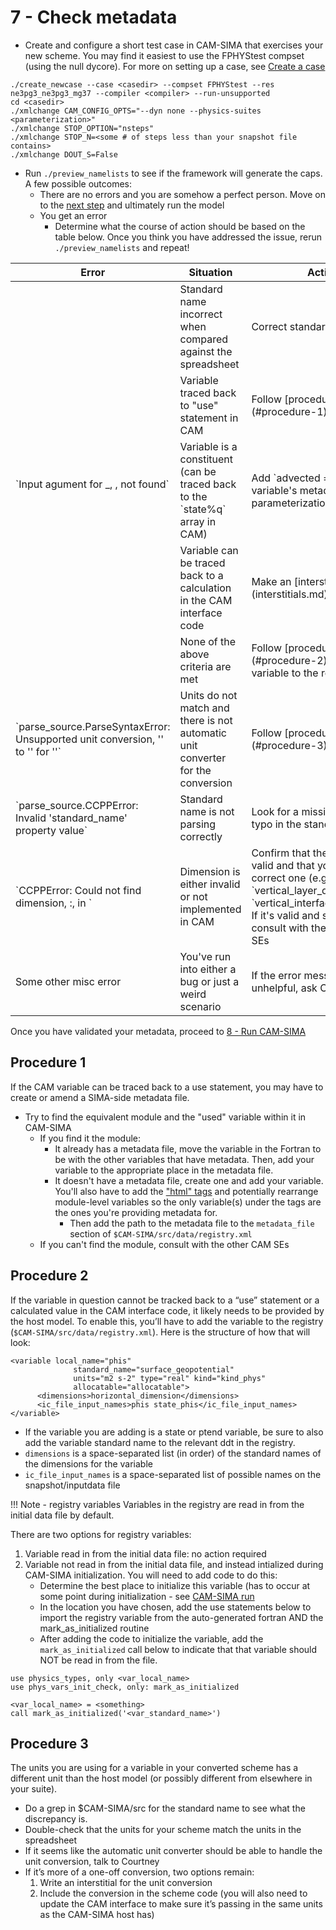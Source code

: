 # 7 - Check metadata

- Create and configure a short test case in CAM-SIMA that exercises your new scheme. You may find it easiest to use the FPHYStest compset (using the null dycore). For more on setting up a case, see [Create a case](../usage/creating-a-case.md)
    
```
./create_newcase --case <casedir> --compset FPHYStest --res ne3pg3_ne3pg3_mg37 --compiler <compiler> --run-unsupported
cd <casedir>
./xmlchange CAM_CONFIG_OPTS="--dyn none --physics-suites <parameterization>"
./xmlchange STOP_OPTION="nsteps"
./xmlchange STOP_N=<some # of steps less than your snapshot file contains>
./xmlchange DOUT_S=False
```

- Run `./preview_namelists` to see if the framework will generate the caps. A few possible outcomes:
    - There are no errors and you are somehow a perfect person. Move on to the [next step](run-cam-sima.md) and ultimately run the model
    - You get an error
        - Determine what the course of action should be based on the table below. Once you think you have addressed the issue, rerun `./preview_namelists` and repeat!

<table markdown>
<thead markdown>
<tr markdown>
   <th markdown>Error</th>
   <th markdown>Situation</th>
   <th markdown>Action</th>
</tr>
</thead>
<tbody markdown>
<tr markdown>
   <td markdown style="vertical-align:middle" rowspan="5">`Input agument for <scheme>_<phase>, <standard_name>, not found`</td>
   <td markdown>Standard name incorrect when compared against the spreadsheet</td>
   <td markdown>Correct standard name</td>
</tr>
<tr markdown>
   <td markdown>Variable traced back to "use" statement in CAM</td>
   <td markdown>Follow [procedure 1](#procedure-1) below</td>
</tr>
<tr markdown>
   <td markdown>Variable is a constituent (can be traced back to the `state%q` array in CAM)</td>
   <td markdown>Add `advected = true` to the variable's metadata in your parameterization</td>
</tr>
<tr markdown>
   <td markdown>Variable can be traced back to a calculation in the CAM interface code</td>
   <td markdown>Make an [interstitial](interstitials.md)</td>
</tr>
<tr markdown>
   <td markdown>None of the above criteria are met</td>
   <td markdown>Follow [procedure 2](#procedure-2) to add the variable to the registry</td>
</tr>
<tr markdown>
   <td markdown>`parse_source.ParseSyntaxError: Unsupported unit conversion, '<unit1>' to '<unit2>' for '<standard_name>'`</td>
   <td markdown>Units do not match and there is not automatic unit converter for the conversion</td>
   <td markdown>Follow [procedure 3](#procedure-3)</td>
</tr>
<tr markdown>
   <td markdown>`parse_source.CCPPError: Invalid 'standard_name' property value`</td>
   <td markdown>Standard name is not parsing correctly</td>
   <td markdown>Look for a missing "_" or a typo in the standard name</td>
</tr>
<tr markdown>
   <td markdown>`CCPPError: Could not find dimension, <dimension1>:<dimension2>, in <variable>`</td>
   <td markdown>Dimension is either invalid or not implemented in CAM</td>
   <td markdown>Confirm that the dimension is valid and that you selected the correct one (e.g. `vertical_layer_dimension` vs `vertical_interface_dimension`. If it's valid and still missing, consult with the other CAM SEs</td>
</tr>
<tr markdown>
   <td markdown>Some other misc error</td>
   <td markdown>You've run into either a bug or just a weird scenario</td>
   <td markdown>If the error message is unhelpful, ask Courtney</td>
</tr>
</tbody>
</table>

Once you have validated your metadata, proceed to [8 - Run CAM-SIMA](run-cam-sima.md)

## Procedure 1
If the CAM variable can be traced back to a use statement, you may have to create or amend a SIMA-side metadata file.

- Try to find the equivalent module and the "used" variable within it in CAM-SIMA
    - If you find it the module:
        - It already has a metadata file, move the variable in the Fortran to be with the other variables that have metadata. Then, add your variable to the appropriate place in the metadata file.
        - It doesn't have a metadata file, create one and add your variable. You'll also have to add the ["html" tags](convert-portable-layer.md#1b-add-required-htmlinclude-lines) and potentially rearrange module-level variables so the only variable(s) under the tags are the ones you're providing metadata for.
           - Then add the path to the metadata file to the `metadata_file` section of `$CAM-SIMA/src/data/registry.xml`
    - If you can't find the module, consult with the other CAM SEs

## Procedure 2
If the variable in question cannot be tracked back to a “use” statement or a calculated value in the CAM interface code, it likely needs to be provided by the host model. To enable this, you’ll have to add the variable to the registry (`$CAM-SIMA/src/data/registry.xml`). Here is the structure of how that will look:

```
<variable local_name="phis"         
              standard_name="surface_geopotential"
              units="m2 s-2" type="real" kind="kind_phys"
              allocatable="allocatable">
      <dimensions>horizontal_dimension</dimensions>
      <ic_file_input_names>phis state_phis</ic_file_input_names>
</variable>

```

- If the variable you are adding is a state or ptend variable, be sure to also add the variable standard name to the relevant ddt in the registry.
- `dimensions` is a space-separated list (in order) of the standard names of the dimensions for the variable
- `ic_file_input_names` is a space-separated list of possible names on the snapshot/inputdata file

!!! Note - registry variables
    Variables in the registry are read in from the initial data file by default.

There are two options for registry variables:

1. Variable read in from the initial data file: no action required
1. Variable not read in from the initial data file, and instead intialized during CAM-SIMA initialization. You will need to add code to do this:
    - Determine the best place to initialize this variable (has to occur at some point during initialization - see [CAM-SIMA run](../design/cam-run-process.md/#cam_init)
    - In the location you have chosen, add the use statements below to import the registry variable from the auto-generated fortran AND the mark_as_initialized routine
    - After adding the code to initialize the variable, add the `mark_as_initialized` call below to indicate that that variable should NOT be read in from the file.

```
use physics_types, only <var_local_name>
use phys_vars_init_check, only: mark_as_initialized
```

```
<var_local_name> = <something>
call mark_as_initialized('<var_standard_name>')
```

## Procedure 3
The units you are using for a variable in your converted scheme has a different unit than the host model (or possibly different from elsewhere in your suite). 

- Do a grep in $CAM-SIMA/src for the standard name to see what the discrepancy is.
- Double-check that the units for your scheme match the units in the spreadsheet
- If it seems like the automatic unit converter should be able to handle the unit conversion, talk to Courtney
- If it’s more of a one-off conversion, two options remain:
    1. Write an interstitial for the unit conversion
    2. Include the conversion in the scheme code (you will also need to update the CAM interface to make sure it’s passing in the same units as the CAM-SIMA host has)
